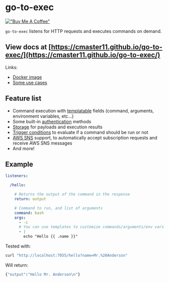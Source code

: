 # go-to-exec

[!["Buy Me A Coffee"](https://www.buymeacoffee.com/assets/img/custom_images/orange_img.png)](https://www.buymeacoffee.com/cmaster11)

`go-to-exec` listens for HTTP requests and executes commands on demand.

## View **docs** at [https://cmaster11.github.io/go-to-exec/](https://cmaster11.github.io/go-to-exec/)

Links:

* [Docker image](https://hub.docker.com/r/cmaster11/go-to-exec/tags?page=1&ordering=last_updated)
* [Some use cases](https://cmaster11.github.io/go-to-exec/#/0120-use-cases/)

## Feature list

* Command execution with [templatable](https://cmaster11.github.io/go-to-exec/#/0030-templates) fields (command, arguments, environment variables, etc…)
* Some built-in [authentication](https://cmaster11.github.io/go-to-exec/#/0060-authentication) methods
* [Storage](https://cmaster11.github.io/go-to-exec/#/0050-storage) for payloads and execution results
* [Trigger conditions](https://cmaster11.github.io/go-to-exec/#/0080-trigger-conditions) to evaluate if a command should be run or not
* [AWS SNS](https://cmaster11.github.io/go-to-exec/#/0110-plugins/awssns) support, to automatically accept subscription requests and receive AWS SNS messages
* And more!

## Example

```yaml
listeners:

  /hello:

    # Returns the output of the command in the response
    return: output

    # Command to run, and list of arguments
    command: bash
    args:
      - -c
      # You can use templates to customize commands/arguments/env vars
      - |
        echo "Hello {{ .name }}"
```

Tested with:

```bash
curl "http://localhost:7055/hello?name=Mr.%20Anderson"
```

Will return:

```bash
{"output":"Hello Mr. Anderson\n"}
```